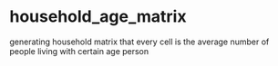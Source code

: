 # household_age_matrix
generating household matrix that every cell is the average number of people living with certain age person
